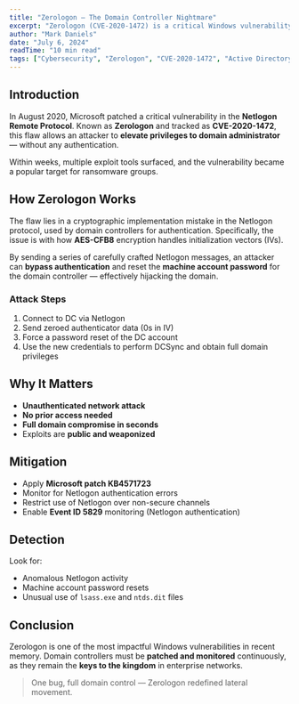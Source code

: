 ```yaml
---
title: "Zerologon – The Domain Controller Nightmare"
excerpt: "Zerologon (CVE-2020-1472) is a critical Windows vulnerability that allows attackers to take over domain controllers in seconds. Learn how it works and how to defend your network."
author: "Mark Daniels"
date: "July 6, 2024"
readTime: "10 min read"
tags: ["Cybersecurity", "Zerologon", "CVE-2020-1472", "Active Directory", "Windows"]
---
```


## Introduction

In August 2020, Microsoft patched a critical vulnerability in the **Netlogon Remote Protocol**. Known as **Zerologon** and tracked as **CVE-2020-1472**, this flaw allows an attacker to **elevate privileges to domain administrator** — without any authentication.

Within weeks, multiple exploit tools surfaced, and the vulnerability became a popular target for ransomware groups.

## How Zerologon Works

The flaw lies in a cryptographic implementation mistake in the Netlogon protocol, used by domain controllers for authentication. Specifically, the issue is with how **AES-CFB8** encryption handles initialization vectors (IVs).

By sending a series of carefully crafted Netlogon messages, an attacker can **bypass authentication** and reset the **machine account password** for the domain controller — effectively hijacking the domain.

### Attack Steps

1. Connect to DC via Netlogon
2. Send zeroed authenticator data (0s in IV)
3. Force a password reset of the DC account
4. Use the new credentials to perform DCSync and obtain full domain privileges

## Why It Matters

- **Unauthenticated network attack**
- **No prior access needed**
- **Full domain compromise in seconds**
- Exploits are **public and weaponized**

## Mitigation

- Apply **Microsoft patch KB4571723**
- Monitor for Netlogon authentication errors
- Restrict use of Netlogon over non-secure channels
- Enable **Event ID 5829** monitoring (Netlogon authentication)

## Detection

Look for:

- Anomalous Netlogon activity
- Machine account password resets
- Unusual use of `lsass.exe` and `ntds.dit` files

## Conclusion

Zerologon is one of the most impactful Windows vulnerabilities in recent memory. Domain controllers must be **patched and monitored** continuously, as they remain the **keys to the kingdom** in enterprise networks.

> One bug, full domain control — Zerologon redefined lateral movement.
